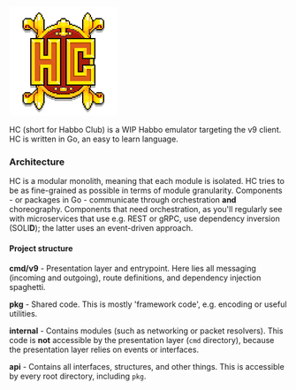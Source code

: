 ![img.png](img.png)

HC (short for Habbo Club) is a WIP Habbo emulator targeting the v9 client. HC is written in Go, an easy to learn 
language. 

### Architecture
HC is a modular monolith, meaning that each module is isolated. HC tries to be as fine-grained as possible in terms of 
module granularity. Components - or packages in Go - communicate through orchestration **and** choreography. Components 
that need orchestration, as you'll regularly see with microservices that use e.g. REST or gRPC, use dependency inversion 
(SOLI**D**); the latter uses an event-driven approach.

#### Project structure
**cmd/v9** - Presentation layer and entrypoint. Here lies all messaging (incoming and outgoing), route definitions, and dependency
injection spaghetti.

**pkg** - Shared code. This is mostly 'framework code', e.g. encoding or useful utilities.

**internal** - Contains modules (such as networking or packet resolvers). This code is **not** accessible by the 
presentation layer (`cmd` directory), because the presentation layer relies on events or interfaces.

**api** - Contains all interfaces, structures, and other things. This is accessible by every root directory, including 
`pkg`. 